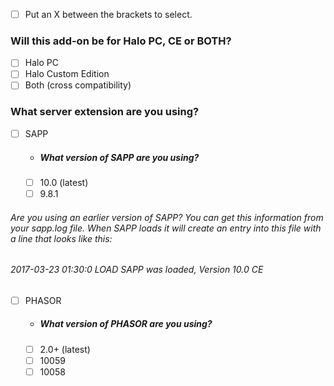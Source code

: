 * [ ] Put an X between the brackets to select.


### Will this add-on be for Halo PC, CE or BOTH?
* [ ] Halo PC
* [ ] Halo Custom Edition
* [ ] Both (cross compatibility)

### What server extension are you using?
* [ ] SAPP
  * ##### What version of SAPP are you using?
  * [ ] 10.0 (latest)
  * [ ] 9.8.1
  
###### Are you using an earlier version of SAPP? You can get this information from your sapp.log file. When SAPP loads it will create an entry into this file with a line that looks like this: 
###### 2017-03-23 01:30:0 LOAD SAPP was loaded, Version 10.0 CE

* [ ] PHASOR
  * ##### What version of PHASOR are you using?
  * [ ] 2.0+ (latest)
  * [ ] 10059
  * [ ] 10058
